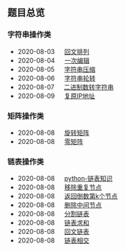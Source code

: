 ## 题目总览

### 字符串操作类

* 2020-08-03 &emsp; [回文排列](/python/字符串操作/回文排列.md)
* 2020-08-04 &emsp; [一次编辑](/python/字符串操作/一次编辑.md)
* 2020-08-05 &emsp; [字符串压缩](/python/字符串操作/字符串压缩.md)
* 2020-08-06 &emsp; [字符串轮转](/python/字符串操作/字符串轮转.md)
* 2020-08-07 &emsp; [二进制数转字符串](/python/字符串操作/二进制数转字符串.md)
* 2020-08-09 &emsp; [复原IP地址](/python/字符串操作/复原IP地址.md)


### 矩阵操作类
* 2020-08-08 &emsp; [旋转矩阵](/python/矩阵/旋转矩阵.md)
* 2020-08-08 &emsp; [零矩阵](/python/矩阵/零矩阵.md)


### 链表操作类
* 2020-08-08 &emsp; [python-链表知识](/python/链表/链表基础知识.md)
* 2020-08-08 &emsp; [移除重复节点](/python/链表/移除重复节点.md)
* 2020-08-08 &emsp; [返回倒数第k个节点](/python/链表/返回倒数第k个节点.md)
* 2020-08-08 &emsp; [删除中间节点](/python/链表/删除中间节点.md)
* 2020-08-08 &emsp; [分割链表](/python/链表/分割链表.md)
* 2020-08-08 &emsp; [链表求和](/python/链表/链表求和.md)
* 2020-08-08 &emsp; [回文链表](/python/链表/回文链表.md)
* 2020-08-08 &emsp; [链表相交](/python/链表/链表相交.md)